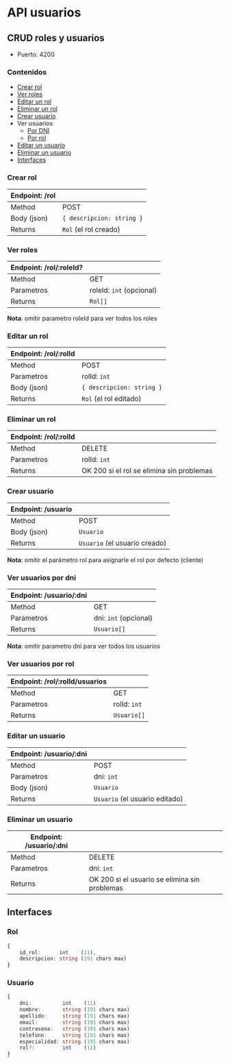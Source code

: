 # API usuarios

## CRUD roles y usuarios

+ Puerto: 4200

### Contenidos

+ [Crear rol](#crear-rol)
+ [Ver roles](#ver-roles)
+ [Editar un rol](#editar-un-rol)
+ [Eliminar un rol](#eliminar-un-rol)
+ [Crear usuario](#crear-usuario)
+ Ver usuarios
    - [Por DNI](#ver-usuarios-por-dni)
    - [Por rol](#ver-usuarios-por-rol)
+ [Editar un usuario](#editar-un-usuario)
+ [Eliminar un usuario](#eliminar-un-usuario)
+ [Interfaces](#interfaces)


### Crear rol

|Endpoint: /rol||
---|---|
Method      | POST
Body (json) | `{ descripcion: string }`
Returns     | `Rol` (el rol creado)


### Ver roles

|Endpoint: /rol/:roleId?||
---|---|
|Method    | GET                   
|Parametros| roleId: `int` (opcional)
|Returns   | `Rol[]`               

**Nota**: omitir parametro roleId para ver todos los roles


### Editar un rol

|Endpoint: /rol/:rolId||
---|---|
Method     | POST
Parametros | rolId: `int`
Body (json)| `{ descripcion: string }`
Returns    | `Rol` (el rol editado)


### Eliminar un rol

|Endpoint: /rol/:rolId||
---|---|
Method     | DELETE
Parametros | rolId: `int`
Returns    | OK 200 si el rol se elimina sin problemas


### Crear usuario

|Endpoint: /usuario||
---|---|
Method     | POST
Body (json)| `Usuario`
Returns    | `Usuario` (el usuario creado)

**Nota**: omitir el parámetro rol para asignarle el rol por defecto (cliente)

### Ver usuarios por dni
|Endpoint: /usuario/:dni||
---|---|
Method     | GET
Parametros | dni: `int` (opcional)
Returns    | `Usuario[]`

**Nota**: omitir parametro dni para ver todos los usuarios

### Ver usuarios por rol
|Endpoint: /rol/:rolId/usuarios||
---|---|
Method     | GET
Parametros | rolId: `int`
Returns    | `Usuario[]`

### Editar un usuario

|Endpoint: /usuario/:dni||
---|---|
Method     | POST
Parametros | dni: `int`
Body (json)| `Usuario`
Returns    | `Usuario` (el usuario editado)

### Eliminar un usuario

|Endpoint: /usuario/:dni||
---|---|
Method     | DELETE
Parametros | dni: `int`
Returns    | OK 200 si el usuario se elimina sin problemas

## Interfaces

### Rol 
```typescript
{
    id_rol:      int    (11),
    descripcion: string (191 chars max)
}
```

### Usuario 
```typescript
{
    dni:          int    (11) 
    nombre:       string (191 chars max)
    apellido:     string (191 chars max)
    email:        string (191 chars max)
    contrasena:   string (191 chars max)
    telefono:     string (191 chars max)
    especialidad: string (191 chars max)
    rol?:         int    (11)
}
```

